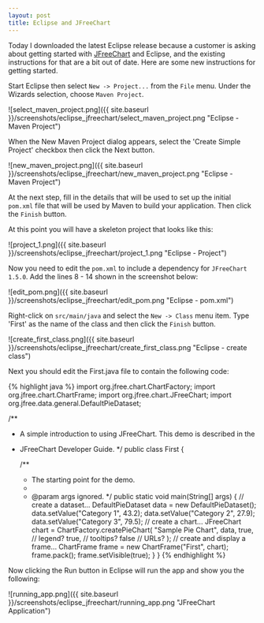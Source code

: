 ```yaml
---
layout: post
title: Eclipse and JFreeChart
---
```

Today I downloaded the latest Eclipse release because a customer is asking about getting started with [JFreeChart](https://github.com/jfree/jfreechart) and Eclipse, and the existing instructions for that are a bit out of date.  Here are some new instructions for getting started.

Start Eclipse then select `New -> Project...` from the `File` menu.  Under the Wizards selection, choose `Maven Project`.

![select_maven_project.png]({{ site.baseurl }}/screenshots/eclipse_jfreechart/select_maven_project.png "Eclipse - Maven Project")

When the New Maven Project dialog appears, select the 'Create Simple Project' checkbox then click the Next button.

![new_maven_project.png]({{ site.baseurl }}/screenshots/eclipse_jfreechart/new_maven_project.png "Eclipse - Maven Project")

At the next step, fill in the details that will be used to set up the initial `pom.xml` file that will be used by Maven to build your application.  Then click the `Finish` button.

At this point you will have a skeleton project that looks like this:

![project_1.png]({{ site.baseurl }}/screenshots/eclipse_jfreechart/project_1.png "Eclipse - Project")

Now you need to edit the `pom.xml` to include a dependency for `JFreeChart 1.5.0`.  Add the lines 8 - 14 shown in the screenshot below:

![edit_pom.png]({{ site.baseurl }}/screenshots/eclipse_jfreechart/edit_pom.png "Eclipse - pom.xml")

Right-click on `src/main/java` and select the `New -> Class` menu item.  Type 'First' as the name of the class and then click the `Finish` button.

![create_first_class.png]({{ site.baseurl }}/screenshots/eclipse_jfreechart/create_first_class.png "Eclipse - create class")

Next you should edit the First.java file to contain the following code:

{% highlight java %} import org.jfree.chart.ChartFactory;
import org.jfree.chart.ChartFrame;
import org.jfree.chart.JFreeChart;
import org.jfree.data.general.DefaultPieDataset;

/**
 * A simple introduction to using JFreeChart. This demo is described in the
 * JFreeChart Developer Guide.
 */
public class First {
    
	/**
     * The starting point for the demo.
     *
     * @param args ignored.
     */
    public static void main(String[] args) {
        // create a dataset...
        DefaultPieDataset data = new DefaultPieDataset();
        data.setValue("Category 1", 43.2);
        data.setValue("Category 2", 27.9);
        data.setValue("Category 3", 79.5);
        // create a chart...
        JFreeChart chart = ChartFactory.createPieChart(
            "Sample Pie Chart",
            data,
            true, // legend?
            true, // tooltips?
            false // URLs?
        );
        // create and display a frame...
        ChartFrame frame = new ChartFrame("First", chart);
        frame.pack();
        frame.setVisible(true);
    }
}
{% endhighlight %}

Now clicking the Run button in Eclipse will run the app and show you the following:

![running_app.png]({{ site.baseurl }}/screenshots/eclipse_jfreechart/running_app.png "JFreeChart Application")
